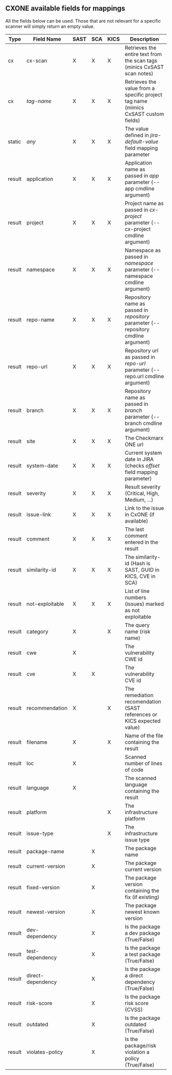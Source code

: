 ## CXONE available fields for mappings

All the fields below can be used. Those that are not relevant for a specific scanner will simply return an empty value.

|Type|Field Name|SAST|SCA|KICS|Description|
|---|---|---|---|---|---|
|cx|cx-scan|X|X|X|Retrieves the entire text from the scan tags (minics CxSAST scan notes)|
|cx|*tag-name*|X|X|X|Retrieves the value from a specific project tag name (mimics CxSAST custom fields)|
|static|*any*|X|X|X|The value defined in *jira-default-value* field mapping parameter|
|result|application|X|X|X|Application name as passed in *app* parameter (--app cmdline argument)|
|result|project|X|X|X|Project name as passed in *cx-project* parameter (--cx-project cmdline argument)|
|result|namespace|X|X|X|Namespace as passed in *namespace* parameter (--namespace cmdline argument)|
|result|repo-name|X|X|X|Repository name as passed in *repository* parameter (--repository cmdline argument)|
|result|repo-url|X|X|X|Repository url as passed in *repo-url* parameter (--repo.url cmdline argument)|
|result|branch|X|X|X|Repository name as passed in *branch* parameter (--branch cmdline argument)|
|result|site|X|X|X|The Checkmarx ONE url|
|result|system-date|X|X|X|Current system date in JIRA (checks *offset* field mapping parameter)|
|result|severity|X|X|X|Result severity (Critical, High, Medium, ...)|
|result|issue-link|X|X|X|Link to the issue in CxONE (if available)|
|result|comment|X|X|X|The last comment entered in the result|
|result|similarity-id|X|X|X|The similarity-id (Hash is SAST, GUID in KICS, CVE in SCA)|
|result|not-exploitable|X|X|X|List of line numbers (issues) marked as not exploitable|
|result|category|X||X|The query name (risk name)|
|result|cwe|X|||The vulnerability CWE id|
|result|cve|X|X||The vulnerability CVE id|
|result|recommendation|X||X|The remediation recomendation (SAST references or KICS expected value)|
|result|filename|X||X|Name of the file containing the result|
|result|loc|X|||Scanned number of lines of code|
|result|language|X|||The scanned language containing the result|
|result|platform|||X|The infrastructure platform|
|result|issue-type|||X|The infrastructure issue type|
|result|package-name||X||The package name|
|result|current-version||X||The package current version|
|result|fixed-version||X||The package version containing the fix (if existing)|
|result|newest-version||X||The package newest known version|
|result|dev-dependency||X||Is the package a dev package (True/False)|
|result|test-dependency||X||Is the package a test package (True/False)|
|result|direct-dependency||X||Is the package a direct dependency (True/False)|
|result|risk-score||X||Is the package risk score (CVSS)|
|result|outdated||X||Is the package outdated (True/False)|
|result|violates-policy||X||Is the package/risk violation a policy (True/False)|
